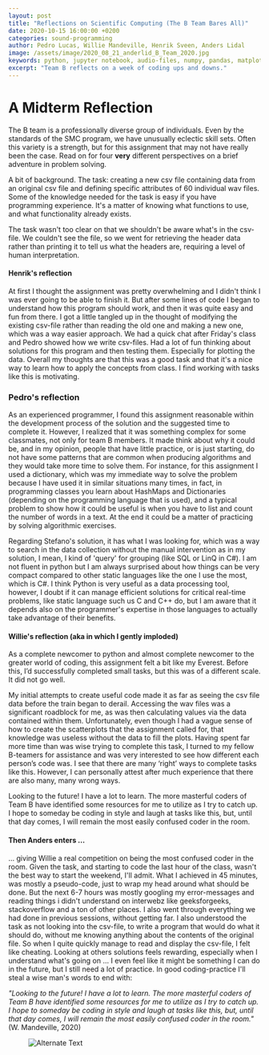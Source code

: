 ```yaml
---
layout: post
title: "Reflections on Scientific Computing (The B Team Bares All)"
date: 2020-10-15 16:00:00 +0200
categories: sound-programming
author: Pedro Lucas, Willie Mandeville, Henrik Sveen, Anders Lidal
image: /assets/image/2020_08_21_anderlid_B_Team_2020.jpg
keywords: python, jupyter notebook, audio-files, numpy, pandas, matplotlib, librosa
excerpt: "Team B reflects on a week of coding ups and downs."
---
```



# A Midterm Reflection

The B team is a professionally diverse group of individuals. Even by the standards of the SMC program, we have unusually eclectic skill sets. Often this variety is a strength, but for this assignment that may not have really been the case. Read on for four **very** different perspectives on a brief adventure in problem solving.

A bit of background. The task: creating a new csv file containing data from an original csv file and defining specific attributes of 60 individual wav files. Some of the knowledge needed for the task is easy if you have programming experience. It's a matter of knowing what functions to use, and what functionality already exists.

The task wasn't too clear on that we shouldn't be aware what's in the csv-file. We couldn't see the file, so we went for retrieving the header data rather than printing it to tell us what the headers are, requiring a level of human interpretation.

#### Henrik's reflection
At first I thought the assignment was pretty overwhelming and I didn't think I was ever going to be able to finish it. But after some lines of code I began to understand how this program should work, and then it was quite easy and fun from there. I got a little tangled up in the thought of modifying the existing csv-file rather than reading the old one and making a new one, which was a way easier approach. We had a quick chat after Friday's class and Pedro showed how we write csv-files. Had a lot of fun thinking about solutions for this program and then testing them. Especially for plotting the data. Overall my thoughts are that this was a good task and that it's a nice way to learn how to apply the concepts from class. I find working with tasks like this is motivating.

### Pedro's reflection
As an experienced programmer, I found this assignment reasonable within the development process of the solution and the suggested time to complete it. However, I realized that it was something complex for some classmates, not only for team B members. It made think about why it could be, and in my opinion, people that have little practice, or is just starting, do not have some patterns that are common when producing algorithms and they would take more time to solve them. For instance, for this assignment I used a dictionary, which was my immediate way to solve the problem because I have used it in similar situations many times, in fact, in programming classes you learn about HashMaps and Dictionaries (depending on the programming language that is used), and a typical problem to show how it could be useful is when you have to list and count the number of words in a text. At the end it could be a matter of practicing by solving algorithmic exercises.

Regarding Stefano's solution, it has what I was looking for, which was a way to search in the data collection without the manual intervention as in my solution, I mean, I kind of 'query' for grouping (like SQL or LinQ in C#). I am not fluent in python but I am always surprised about how things can be very compact compared to other static languages like the one I use the most, which is C#. I think Python is very useful as a data processing tool, however, I doubt if it can manage efficient solutions for critical real-time problems, like static language such us C and C++ do, but I am aware that it depends also on the programmer's expertise in those languages to actually take advantage of their benefits.

#### Willie's reflection (aka in which I gently imploded)
As a complete newcomer to python and almost complete newcomer to the greater world of coding, this assignment felt a bit like my Everest. Before this, I’d successfully completed small tasks, but this was of a different scale. It did not go well.

My initial attempts to create useful code made it as far as seeing the csv file data before the train began to derail. Accessing the wav files was a significant roadblock for me, as was then calculating values via the data contained within them. Unfortunately, even though I had a vague sense of how to create the scatterplots that the assignment called for, that knowledge was useless without the data to fill the plots. Having spent far more time than was wise trying to complete this task, I turned to my fellow B-teamers for assistance and was very interested to see how different each person’s code was. I see that there are many ‘right’ ways to complete tasks like this. However, I can personally attest after much experience that there are also many, many wrong ways.

Looking to the future! I have a lot to learn. The more masterful coders of Team B have identified some resources for me to utilize as I try to catch up. I hope to someday be coding in style and laugh at tasks like this, but, until that day comes, I will remain the most easily confused coder in the room.

#### Then Anders enters …
… giving Willie a real competition on being the most confused coder in the room.
Given the task, and starting to code the last hour of the class, wasn't the best way to start the weekend, I'll admit. What I achieved in 45 minutes, was mostly a pseudo-code, just to wrap my head around what should be done. But the next 6-7 hours was mostly googling my error-messages and reading things i didn't understand on interwebz like geeksforgeeks, stackoverflow and a ton of other places. I also went through everything we had done in previous sessions, without getting far.
I also understood the task as not looking into the csv-file, to write a program that would do what it should do, without me knowing anything about the contents of the original file. So when I quite quickly manage to read and display the csv-file, I felt like cheating.
Looking at others solutions feels rewarding, especially when I understand what's going on … I even feel like it might be something I can do in the future, but I still need a lot of practice. In good coding-practice I'll steal a wise man's words to end with:

  <i>"Looking to the future! I have a lot to learn. The more masterful coders of Team B have identified some resources for me to utilize as I try to catch up. I hope to someday be coding in style and laugh at tasks like this, but, until that day comes, I will remain the most easily confused coder in the room."</i>
  (W. Mandeville, 2020)
  <figure style="float: auto">
     <img src="/assets/image/2020_10_15_anderlid_coding.jpg" alt="Alternate Text" title="Oh no!" width="auto"/>
  </figure>
